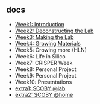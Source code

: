 ## docs

- [Week1: Introduction](week1/week1.md)
- [Week2: Deconstructing the Lab](week2/week2.md)
- [Week3: Making the Lab](week3/week3.md)
- [Week4: Growing Materials](week4/week4.md)
- Week5: Growing more (HLN)
- Week6: Life in Silico
- Week7: CRISPER Week
- Week8: Personal Project
- Week9: Personal Project
- Week10: Presentations
- [extra1: SCOBY @lab](extra1/index.md)
- [extra2: SCOBY @home](extra2/index.md)